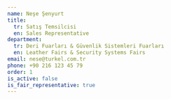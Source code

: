 ```yaml
---
name: Neşe Şenyurt
title:
  tr: Satış Temsilcisi
  en: Sales Representative
department:
  tr: Deri Fuarları & Güvenlik Sistemleri Fuarları
  en: Leather Fairs & Security Systems Fairs
email: nese@turkel.com.tr
phone: +90 216 123 45 79
order: 1
is_active: false
is_fair_representative: true
---
```

